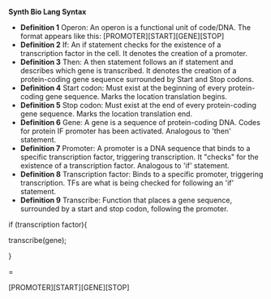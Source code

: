 **Synth Bio Lang Syntax**


* **Definition 1**
	Operon: An operon is a functional unit of code/DNA. 
	The format appears like this: [PROMOTER][START][GENE][STOP]
* **Definition 2**
	If: An if statement checks for the existence of a transcription factor in the cell.
	It denotes the creation of a promoter.
* **Definition 3**
	Then: A then statement follows an if statement and describes which gene is transcribed. 
	It denotes the creation of a protein-coding gene sequence surrounded by Start and Stop codons.
* **Definition 4**
	Start codon: Must exist at the beginning of every protein-coding gene sequence. 
	Marks the location translation begins.
* **Definition 5**
	Stop codon: Must exist at the end of every protein-coding gene sequence.
	Marks the location translation end.
* **Definition 6**
	Gene: A gene is a sequence of protein-coding DNA. Codes for protein IF promoter 
	has been activated. Analogous to 'then' statement.  
* **Definition 7**
	Promoter: A promoter is a DNA sequence that binds to a specific transcription factor, 
	triggering transcription. It "checks" for the existence of a transcription factor.
	Analogous to 'if' statement.
* **Definition 8**
	Transcription factor: Binds to a specific promoter, triggering transcription. 
	TFs are what is being checked for following an 'if' statement.
* **Definition 9**
	Transcribe: Function that places a gene sequence, surrounded by a start and stop codon, following the promoter.



if (transcription factor){

transcribe(gene);
    
}

=

[PROMOTER][START][GENE][STOP]
